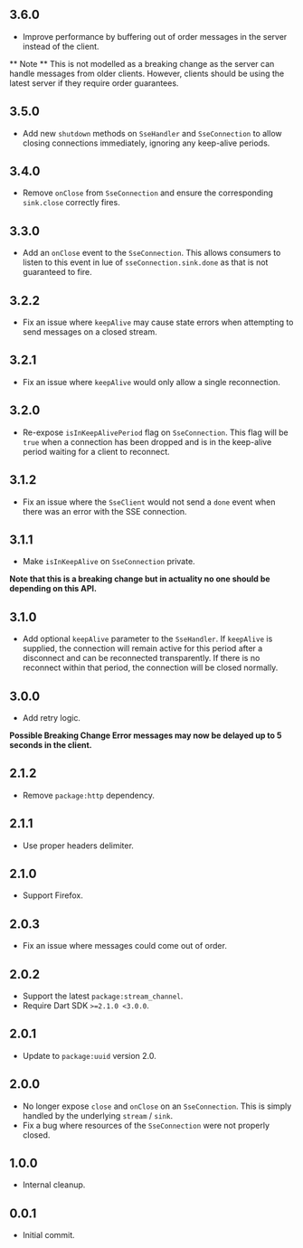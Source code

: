 ## 3.6.0

- Improve performance by buffering out of order messages in the server instead
  of the client.

** Note ** This is not modelled as a breaking change as the server can handle
messages from older clients. However, clients should be using the latest server
if they require order guarantees.


## 3.5.0

- Add new `shutdown` methods on `SseHandler` and `SseConnection` to allow closing
  connections immediately, ignoring any keep-alive periods.

## 3.4.0

- Remove `onClose` from `SseConnection` and ensure the corresponding
  `sink.close` correctly fires.

## 3.3.0

- Add an `onClose` event to the `SseConnection`. This allows consumers to
  listen to this event in lue of `sseConnection.sink.done` as that is not
  guaranteed to fire.

## 3.2.2

- Fix an issue where `keepAlive` may cause state errors when attempting to
  send messages on a closed stream.

## 3.2.1

- Fix an issue where `keepAlive` would only allow a single reconnection.

## 3.2.0

- Re-expose `isInKeepAlivePeriod` flag on `SseConnection`. This flag will be
  `true` when a connection has been dropped and is in the keep-alive period
  waiting for a client to reconnect.

## 3.1.2

- Fix an issue where the `SseClient` would not send a `done` event when there
  was an error with the SSE connection.

## 3.1.1

- Make `isInKeepAlive` on `SseConnection` private.

**Note that this is a breaking change but in actuality no one should be
  depending on this API.**

## 3.1.0

- Add optional `keepAlive` parameter to the `SseHandler`. If `keepAlive` is
  supplied, the connection will remain active for this period after a
  disconnect and can be reconnected transparently. If there is no reconnect
  within that period, the connection will be closed normally.

## 3.0.0

- Add retry logic.

**Possible Breaking Change Error messages may now be delayed up to 5 seconds
  in the client.**

## 2.1.2

- Remove `package:http` dependency.

## 2.1.1

- Use proper headers delimiter.

## 2.1.0

- Support Firefox.

## 2.0.3

- Fix an issue where messages could come out of order.

## 2.0.2

- Support the latest `package:stream_channel`.
- Require Dart SDK `>=2.1.0 <3.0.0`.

## 2.0.1

- Update to `package:uuid` version 2.0.

## 2.0.0

- No longer expose `close` and `onClose` on an `SseConnection`. This is simply
  handled by the underlying `stream` / `sink`.
- Fix a bug where resources of the `SseConnection` were not properly closed.

## 1.0.0

- Internal cleanup.


## 0.0.1

- Initial commit.
